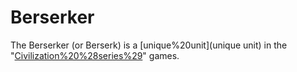 # Berserker

The Berserker (or Berserk) is a [unique%20unit](unique unit) in the "[Civilization%20%28series%29](Civilization)" games.